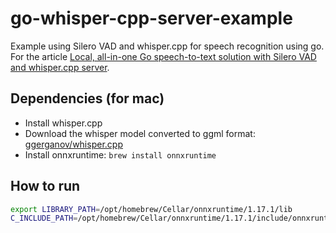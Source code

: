 # go-whisper-cpp-server-example

Example using Silero VAD and whisper.cpp for speech recognition using go. For the article [Local, all-in-one Go speech-to-text solution with Silero VAD and whisper.cpp server](https://medium.com/@etolkachev93/local-all-in-one-go-speech-to-text-solution-with-silero-vad-and-whisper-cpp-server-94a69fa51b04).

## Dependencies (for mac)

* Install whisper.cpp
* Download the whisper model converted to ggml format: [ggerganov/whisper.cpp](https://huggingface.co/ggerganov/whisper.cpp)
* Install onnxruntime: `brew install onnxruntime`

## How to run

```bash
export LIBRARY_PATH=/opt/homebrew/Cellar/onnxruntime/1.17.1/lib
C_INCLUDE_PATH=/opt/homebrew/Cellar/onnxruntime/1.17.1/include/onnxruntime go run main.go
```
